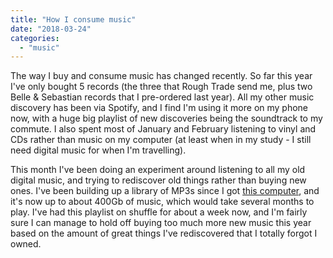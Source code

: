 ```yaml
---
title: "How I consume music"
date: "2018-03-24"
categories: 
  - "music"
---
```


The way I buy and consume music has changed recently. So far this year I've only bought 5 records (the three that Rough Trade send me, plus two Belle & Sebastian records that I pre-ordered last year). All my other music discovery has been via Spotify, and I find I'm using it more on my phone now, with a huge big playlist of new discoveries being the soundtrack to my commute. I also spent most of January and February listening to vinyl and CDs rather than music on my computer (at least when in my study - I still need digital music for when I'm travelling).

This month I've been doing an experiment around listening to all my old digital music, and trying to rediscover old things rather than buying new ones. I've been building up a library of MP3s since I got [this computer](http://teknostatik.co.uk/2009/01/20/new-laptop/), and it's now up to about 400Gb of music, which would take several months to play. I've had this playlist on shuffle for about a week now, and I'm fairly sure I can manage to hold off buying too much more new music this year based on the amount of great things I've rediscovered that I totally forgot I owned.
